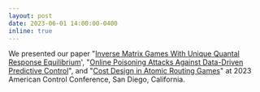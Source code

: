 ```yaml
---
layout: post
date: 2023-06-01 14:00:00-0400
inline: true
---
```


We presented our paper "[Inverse Matrix Games With Unique Quantal Response Equilibrium](https://ieeexplore.ieee.org/abstract/document/9920011)', "[Online Poisoning Attacks Against Data-Driven Predictive Control](https://arxiv.org/abs/2209.09108)", and "[Cost Design in Atomic Routing Games](https://arxiv.org/pdf/2210.01221.pdf)" at 2023 American Control Conference, San Diego, California.
